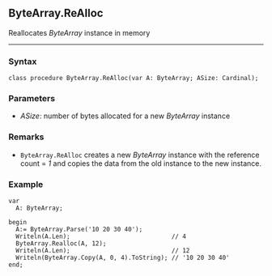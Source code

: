 ## ByteArray.ReAlloc

Reallocates *ByteArray* instance in memory

---

### Syntax
```delphi
class procedure ByteArray.ReAlloc(var A: ByteArray; ASize: Cardinal);
```

### Parameters

*   *ASize*: number of bytes allocated for a new *ByteArray* instance

### Remarks

*   `ByteArray.ReAlloc` creates a new *ByteArray* instance with the reference count = *1* and copies the data from the old instance to the new instance.

### Example
```delphi
var
  A: ByteArray;

begin
  A:= ByteArray.Parse('10 20 30 40');
  Writeln(A.Len);                            // 4
  ByteArray.Realloc(A, 12);
  Writeln(A.Len);                            // 12
  Writeln(ByteArray.Copy(A, 0, 4).ToString); // '10 20 30 40'
end;
```
